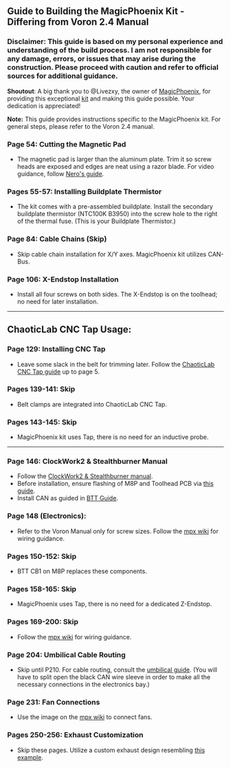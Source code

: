 ## Guide to Building the MagicPhoenix Kit - Differing from Voron 2.4 Manual

### Disclaimer: This guide is based on my personal experience and understanding of the build process. I am not responsible for any damage, errors, or issues that may arise during the construction. Please proceed with caution and refer to official sources for additional guidance.

**Shoutout**: A big thank you to @Livezxy, the owner of [MagicPhoenix](https://magicphoenix.xyz/), for providing this exceptional [kit](https://github.com/MagicPhoenix/MPX-VORON-24R2-CBT) and making this guide possible. Your dedication is appreciated!



**Note:** This guide provides instructions specific to the MagicPhoenix kit. For general steps, please refer to the Voron 2.4 manual.

### Page 54: Cutting the Magnetic Pad
- The magnetic pad is larger than the aluminum plate. Trim it so screw heads are exposed and edges are neat using a razor blade. For video guidance, follow [Nero's guide](https://www.youtube.com/watch?v=X2S7mkyyC4E).

### Pages 55-57: Installing Buildplate Thermistor
- The kit comes with a pre-assembled buildplate. Install the secondary buildplate thermistor (NTC100K B3950) into the screw hole to the right of the thermal fuse.
  (This is your Buildplate Thermistor.)

### Page 84: Cable Chains (Skip)
- Skip cable chain installation for X/Y axes. MagicPhoenix kit utilizes CAN-Bus.

### Page 106: X-Endstop Installation
- Install all four screws on both sides. The X-Endstop is on the toolhead; no need for later installation.
___
## ChaoticLab CNC Tap Usage:
### Page 129: Installing CNC Tap
- Leave some slack in the belt for trimming later. Follow the [ChaoticLab CNC Tap guide](https://github.com/Chaoticlab/CNC-Tap-for-Voron/blob/master/Manual/CNC_Voron_Tap_Build_Guide.pdf) up to page 5.

### Pages 139-141: Skip
- Belt clamps are integrated into ChaoticLab CNC Tap.

### Pages 143-145: Skip
- MagicPhoenix kit uses Tap, there is no need for an inductive probe.
___
### Page 146: ClockWork2 & Stealthburner Manual
- Follow the [ClockWork2 & Stealthburner manual](https://github.com/VoronDesign/Voron-Stealthburner/blob/main/Manual/Assembly_Manual_SB.pdf).
- Before installation, ensure flashing of M8P and Toolhead PCB via [this guide](https://mpx.wiki/flash-m8p-and-ebb-sb-toolboard).
- Install CAN as guided in [BTT Guide](https://github.com/bigtreetech/EBB/blob/master/EBB%20SB2240_2209%20CAN/Build%20Guide/EBB%20SB2240%202209%20CAN%20v1.0%20Build%20Guide.pdf).

### Page 148 (Electronics):
- Refer to the Voron Manual only for screw sizes. Follow the [mpx wiki](https://mpx.wiki/cbt-wiring-guide) for wiring guidance.

### Pages 150-152: Skip
- BTT CB1 on M8P replaces these components.

### Pages 158-165: Skip
- MagicPhoenix uses Tap, there is no need for a dedicated Z-Endstop.

### Pages 169-200: Skip
- Follow the [mpx wiki](https://mpx.wiki/cbt-wiring-guide) for wiring guidance.

### Page 204: Umbilical Cable Routing
- Skip until P210. For cable routing, consult the [umbilical guide](https://mpx.wiki/umbilical-guide).
  (You will have to split open the black CAN wire sleeve in order to make all the necessary connections in the electronics bay.)

### Page 231: Fan Connections
- Use the image on the [mpx wiki](https://mpx.wiki/cbt-wiring-guide) to connect fans.

### Pages 250-256: Exhaust Customization
- Skip these pages. Utilize a custom exhaust design resembling [this example](https://raw.githubusercontent.com/VoronDesign/VoronUsers/master/printer_mods/Fiction/Exhaust_cover/Images/exhaust_cover_01.png).
